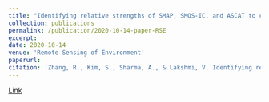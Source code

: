 ```yaml
---
title: "Identifying relative strengths of SMAP, SMOS-IC, and ASCAT to capture temporal variability using a model combination approach"
collection: publications
permalink: /publication/2020-10-14-paper-RSE
excerpt: 
date: 2020-10-14
venue: 'Remote Sensing of Environment'
paperurl:
citation: 'Zhang, R., Kim, S., Sharma, A., & Lakshmi, V. Identifying relative strengths of SMAP, SMOS-IC, and ASCAT to capture temporal variability. <i>Remote Sensing of Environment</i>, 252, 112126.'
---
```

[Link](https://www.sciencedirect.com/science/article/pii/S0034425720304995)
